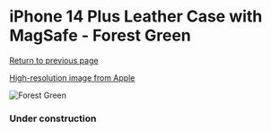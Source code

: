 # iPhone 14 Plus Leather Case with MagSafe - Forest Green

[Return to previous page](/iphone_14)

[High-resolution image from Apple](https://store.storeimages.cdn-apple.com/8756/as-images.apple.com/is/MPPA3?wid=4500&hei=4500&fmt=png)

<div style="width: 384px"><img src="/everyphone/MPPA3.png" alt="Forest Green"></div>

### Under construction
